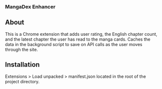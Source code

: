 ### MangaDex Enhancer

## About

This is a Chrome extension that adds user rating, the English chapter count, and the latest chapter the user has read to the manga cards. Caches the data in the background script to save on API calls as the user moves through the site. 

## Installation

Extensions > Load unpacked > manifest.json located in the root of the project directory.